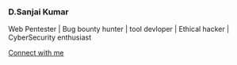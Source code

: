 ### D.Sanjai Kumar

Web Pentester | Bug bounty hunter | tool devloper | Ethical hacker | CyberSecurity enthusiast

[Connect with me](https://www.linkedin.com/in/d-sanjai-kumar-109a7227b)
